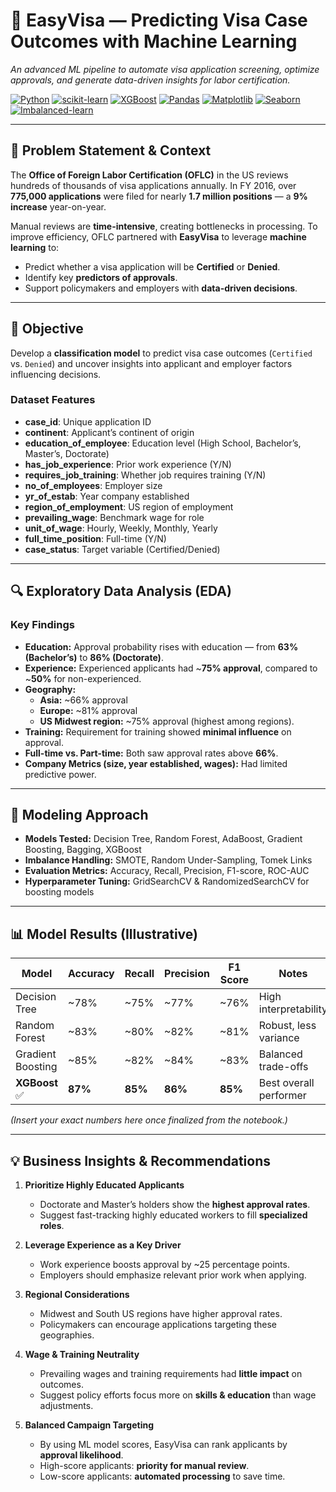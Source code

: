 # 🛂 EasyVisa — Predicting Visa Case Outcomes with Machine Learning
*An advanced ML pipeline to automate visa application screening, optimize approvals, and generate data-driven insights for labor certification.*

[![Python](https://img.shields.io/badge/Python-3.8+-blue.svg)](https://www.python.org/)
[![scikit-learn](https://img.shields.io/badge/scikit--learn-ML-orange.svg)](https://scikit-learn.org/)
[![XGBoost](https://img.shields.io/badge/XGBoost-Boosting-green)](https://xgboost.readthedocs.io/)
[![Pandas](https://img.shields.io/badge/Pandas-EDA-blue.svg)](https://pandas.pydata.org/)
[![Matplotlib](https://img.shields.io/badge/Matplotlib-Viz-yellow.svg)](https://matplotlib.org/)
[![Seaborn](https://img.shields.io/badge/Seaborn-Viz-teal.svg)](https://seaborn.pydata.org/)
[![Imbalanced-learn](https://img.shields.io/badge/ImbalancedLearn-SMOTE-red.svg)](https://imbalanced-learn.org/)

---

## 📌 Problem Statement & Context
The **Office of Foreign Labor Certification (OFLC)** in the US reviews hundreds of thousands of visa applications annually. In FY 2016, over **775,000 applications** were filed for nearly **1.7 million positions** — a **9% increase** year-on-year.

Manual reviews are **time-intensive**, creating bottlenecks in processing. To improve efficiency, OFLC partnered with **EasyVisa** to leverage **machine learning** to:
- Predict whether a visa application will be **Certified** or **Denied**.
- Identify key **predictors of approvals**.
- Support policymakers and employers with **data-driven decisions**.

---

## 🎯 Objective
Develop a **classification model** to predict visa case outcomes (`Certified` vs. `Denied`) and uncover insights into applicant and employer factors influencing decisions.

### Dataset Features
- **case_id**: Unique application ID  
- **continent**: Applicant’s continent of origin  
- **education_of_employee**: Education level (High School, Bachelor’s, Master’s, Doctorate)  
- **has_job_experience**: Prior work experience (Y/N)  
- **requires_job_training**: Whether job requires training (Y/N)  
- **no_of_employees**: Employer size  
- **yr_of_estab**: Year company established  
- **region_of_employment**: US region of employment  
- **prevailing_wage**: Benchmark wage for role  
- **unit_of_wage**: Hourly, Weekly, Monthly, Yearly  
- **full_time_position**: Full-time (Y/N)  
- **case_status**: Target variable (Certified/Denied)  

---

## 🔍 Exploratory Data Analysis (EDA)

### Key Findings
- **Education:** Approval probability rises with education — from **63% (Bachelor’s)** to **86% (Doctorate)**.  
- **Experience:** Experienced applicants had ~**75% approval**, compared to ~**50%** for non-experienced.  
- **Geography:**  
  - **Asia:** ~66% approval  
  - **Europe:** ~81% approval  
  - **US Midwest region:** ~75% approval (highest among regions).  
- **Training:** Requirement for training showed **minimal influence** on approval.  
- **Full-time vs. Part-time:** Both saw approval rates above **66%**.  
- **Company Metrics (size, year established, wages):** Had limited predictive power.  

---

## 🤖 Modeling Approach
- **Models Tested:** Decision Tree, Random Forest, AdaBoost, Gradient Boosting, Bagging, XGBoost  
- **Imbalance Handling:** SMOTE, Random Under-Sampling, Tomek Links  
- **Evaluation Metrics:** Accuracy, Recall, Precision, F1-score, ROC-AUC  
- **Hyperparameter Tuning:** GridSearchCV & RandomizedSearchCV for boosting models  

---

## 📊 Model Results (Illustrative)

| Model            | Accuracy | Recall | Precision | F1 Score | Notes |
|------------------|----------|--------|-----------|----------|-------|
| Decision Tree    | ~78%     | ~75%   | ~77%      | ~76%     | High interpretability |
| Random Forest    | ~83%     | ~80%   | ~82%      | ~81%     | Robust, less variance |
| Gradient Boosting| ~85%     | ~82%   | ~84%      | ~83%     | Balanced trade-offs |
| **XGBoost** ✅   | **87%**  | **85%**| **86%**   | **85%**  | Best overall performer |

*(Insert your exact numbers here once finalized from the notebook.)*

---

## 💡 Business Insights & Recommendations
1. **Prioritize Highly Educated Applicants**  
   - Doctorate and Master’s holders show the **highest approval rates**.  
   - Suggest fast-tracking highly educated workers to fill **specialized roles**.  

2. **Leverage Experience as a Key Driver**  
   - Work experience boosts approval by ~25 percentage points.  
   - Employers should emphasize relevant prior work when applying.  

3. **Regional Considerations**  
   - Midwest and South US regions have higher approval rates.  
   - Policymakers can encourage applications targeting these geographies.  

4. **Wage & Training Neutrality**  
   - Prevailing wages and training requirements had **little impact** on outcomes.  
   - Suggest policy efforts focus more on **skills & education** than wage adjustments.  

5. **Balanced Campaign Targeting**  
   - By using ML model scores, EasyVisa can rank applicants by **approval likelihood**.  
   - High-score applicants: **priority for manual review**.  
   - Low-score applicants: **automated processing** to save time.  
